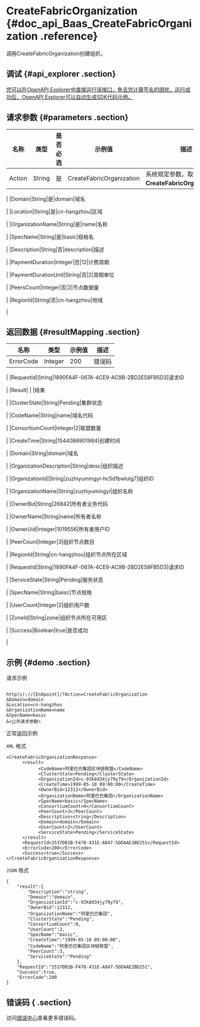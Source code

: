 # CreateFabricOrganization {#doc_api_Baas_CreateFabricOrganization .reference}

调用CreateFabricOrganization创建组织。

## 调试 {#api_explorer .section}

[您可以在OpenAPI Explorer中直接运行该接口，免去您计算签名的困扰。运行成功后，OpenAPI Explorer可以自动生成SDK代码示例。](https://api.aliyun.com/#product=Baas&api=CreateFabricOrganization&type=RPC&version=2018-12-21)

## 请求参数 {#parameters .section}

|名称|类型|是否必选|示例值|描述|
|--|--|----|---|--|
|Action|String|是|CreateFabricOrganization|系统规定参数。取值：**CreateFabricOrganization**。

 |
|Domain|String|是|domain|域名

 |
|Location|String|是|cn-hangzhou|区域

 |
|OrganizationName|String|是|name|名称

 |
|SpecName|String|是|basic|规格名

 |
|Description|String|否|description|描述

 |
|PaymentDuration|Integer|否|12|计费周期

 |
|PaymentDurationUnit|String|否|2|周期单位

 |
|PeersCount|Integer|否|2|节点数据量

 |
|RegionId|String|否|cn-hangzhou|地域

 |

## 返回数据 {#resultMapping .section}

|名称|类型|示例值|描述|
|--|--|---|--|
|ErrorCode|Integer|200|错误码

 |
|RequestId|String|1890FA4F-067A-4CE9-AC9B-2BD2E58FB5D3|请求ID

 |
|Result| | |结果

 |
|ClusterState|String|Pending|集群状态

 |
|CodeName|String|name|域名代码

 |
|ConsortiumCount|Integer|2|联盟数量

 |
|CreateTime|String|1544086901984|创建时间

 |
|Domain|String|domain|域名

 |
|OrganizationDescription|String|desc|组织描述

 |
|OrganizationId|String|zuzhiyumingyi-hc5d1bwlulg7|组织ID

 |
|OrganizationName|String|zuzhiyumingyi|组织名称

 |
|OwnerBid|String|26842|所有者业务代码

 |
|OwnerName|String|name|所有者名称

 |
|OwnerUid|Integer|1019556|所有者用户ID

 |
|PeerCount|Integer|3|组织节点数目

 |
|RegionId|String|cn-hangzhou|组织节点所在区域

 |
|RequestId|String|1890FA4F-067A-4CE9-AC9B-2BD2E58FB5D3|请求ID

 |
|ServiceState|String|Pending|服务状态

 |
|SpecName|String|baisc|节点规格

 |
|UserCount|Integer|2|组织用户数

 |
|ZoneId|String|zone|组织节点所在可用区

 |
|Success|Boolean|true|是否成功

 |

## 示例 {#demo .section}

请求示例

``` {#request_demo}

http(s)://[Endpoint]/?Action=CreateFabricOrganization
&Domain=domain
&Location=cn-hangzhou
&OrganizationName=name
&SpecName=basic
&<公共请求参数>

```

正常返回示例

`XML` 格式

``` {#xml_return_success_demo}
<CreateFabricOrganizationResponse>
	  <result>
		    <CodeName>阿里巴巴集团区块链联盟</CodeName>
		    <ClusterState>Pending</ClusterState>
		    <OrganizationId>c-93k8d34jy79y79</OrganizationId>
		    <CreateTime>1999-05-10 09:00:00</CreateTime>
		    <OwnerBid>12312</OwnerBid>
		    <OrganizationName>阿里巴巴集团</OrganizationName>
		    <SpecName>basic</SpecName>
		    <ConsortiumCount>0</ConsortiumCount>
		    <PeerCount>3</PeerCount>
		    <Description>string</Description>
		    <Domain>domain</Domain>
		    <UserCount>2</UserCount>
		    <ServiceState>Pending</ServiceState>
	  </result>
	  <RequestId>2537DB1B-F478-431E-A847-5DDAAE2BD251</RequestId>
	  <ErrorCode>200</ErrorCode>
	  <Success>true</Success>
</CreateFabricOrganizationResponse>
```

`JSON` 格式

``` {#json_return_success_demo}
{
	"result":{
		"Description":"string",
		"Domain":"domain",
		"OrganizationId":"c-93k8d34jy79y79",
		"OwnerBid":12312,
		"OrganizationName":"阿里巴巴集团",
		"ClusterState":"Pending",
		"ConsortiumCount":0,
		"UserCount":2,
		"SpecName":"basic",
		"CreateTime":"1999-05-10 09:00:00",
		"CodeName":"阿里巴巴集团区块链联盟",
		"PeerCount":3,
		"ServiceState":"Pending"
	},
	"RequestId":"2537DB1B-F478-431E-A847-5DDAAE2BD251",
	"Success":true,
	"ErrorCode":200
}
```

## 错误码 { .section}

访问[错误中心](https://error-center.aliyun.com/status/product/Baas)查看更多错误码。

